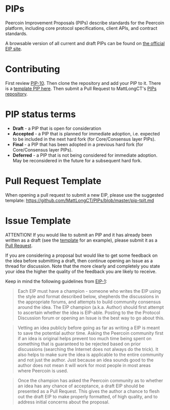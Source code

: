 # PIPs
Peercoin Improvement Proposals (PIPs) describe standards for the Peercoin platform, including core protocol specifications, client APIs, and contract standards.

A browsable version of all current and draft PIPs can be found on [the official EIP site](https://peercoin.net/).

# Contributing
First review [PIP-10](PIPS/pip-10.md). Then clone the repository and add your PIP to it. There is a [template PIP here](pip-tplt.md). Then submit a Pull Request to MattLongCT's [PIPs repository](https://github.com/MattLongCT/PIPs).

# PIP status terms
* **Draft** - a PIP that is open for consideration
* **Accepted** - a PIP that is planned for immediate adoption, i.e. expected to be included in the next hard fork (for Core/Consensus layer PIPs).
* **Final** - a PIP that has been adopted in a previous hard fork (for Core/Consensus layer PIPs).
* **Deferred** - a PIP that is not being considered for immediate adoption. May be reconsidered in the future for a subsequent hard fork.

# Pull Request Template
When opening a pull request to submit a new EIP, please use the suggested template: https://github.com/MattLongCT/PIPs/blob/master/pip-tplt.md

# Issue Template
ATTENTION! If you would like to submit an PIP and it has already been written as a draft (see the [template](https://github.com/MattLongCT/PIPs/blob/master/pip-tplt.md) for an example), please submit it as a [Pull Request](https://github.com/MattLongCT/PIPs/pulls).

If you are considering a proposal but would like to get some feedback on the idea before submitting a draft, then continue opening an Issue as a thread for discussion.  Note that the more clearly and completely you state your idea the higher the quality of the feedback you are likely to receive.

Keep in mind the following guidelines from [EIP-1](https://github.com/MattLongCT/PIPs/blob/master/PIPS/pip-10.md):

> Each EIP must have a champion - someone who writes the EIP using the style and format described below, shepherds the discussions in the appropriate forums, and attempts to build community consensus around the idea. The EIP champion (a.k.a. Author) should first attempt to ascertain whether the idea is EIP-able. Posting to the the Protocol Discussion forum or opening an Issue is the best way to go about this.

> Vetting an idea publicly before going as far as writing a EIP is meant to save the potential author time. Asking the Peercoin community first if an idea is original helps prevent too much time being spent on something that is guaranteed to be rejected based on prior discussions (searching the Internet does not always do the trick). It also helps to make sure the idea is applicable to the entire community and not just the author. Just because an idea sounds good to the author does not mean it will work for most people in most areas where Peercoin is used.

> Once the champion has asked the Peercoin community as to whether an idea has any chance of acceptance, a draft EIP should be presented as a Pull Request. This gives the author a chance to flesh out the draft EIP to make properly formatted, of high quality, and to address initial concerns about the proposal.
